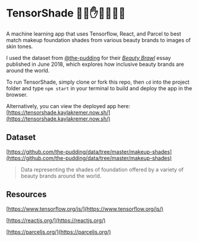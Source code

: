 # TensorShade ✋🏻✋✋🏽✋🏿
A machine learning app that uses Tensorflow, React, and Parcel to best match makeup foundation shades from various beauty brands to images of skin tones.

I used the dataset from [@the-pudding](@the-pudding) for their [*Beauty Brawl*](https://pudding.cool/2018/06/makeup-shades/) essay published in June 2018, which explores how inclusive beauty brands are around the world.

To run TensorShade, simply clone or fork this repo, then `cd` into the project folder and type `npm start` in your terminal to build and deploy the app in the browser.

Alternatively, you can view the deployed app here: [https://tensorshade.kaylakremer.now.sh/](https://tensorshade.kaylakremer.now.sh/)

## Dataset
[https://github.com/the-pudding/data/tree/master/makeup-shades](https://github.com/the-pudding/data/tree/master/makeup-shades)

> Data representing the shades of foundation offered by a variety of beauty brands around the world.

## Resources
[https://www.tensorflow.org/js/](https://www.tensorflow.org/js/)

[https://reactjs.org/](https://reactjs.org/)

[https://parceljs.org/](https://parceljs.org/)
